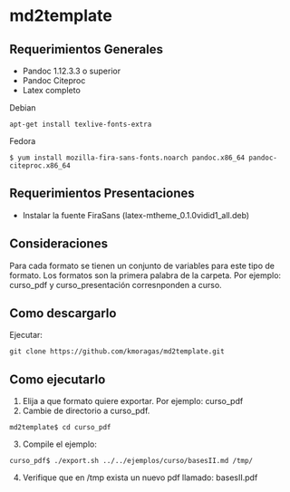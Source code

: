 # md2template

## Requerimientos Generales

- Pandoc 1.12.3.3 o superior
- Pandoc Citeproc
- Latex completo

Debian
```
apt-get install texlive-fonts-extra
```

Fedora
```
$ yum install mozilla-fira-sans-fonts.noarch pandoc.x86_64 pandoc-citeproc.x86_64
```

## Requerimientos Presentaciones

- Instalar la fuente FiraSans (latex-mtheme_0.1.0vidid1_all.deb)

## Consideraciones

Para cada formato se tienen un conjunto de variables para este tipo de formato. Los formatos son la primera palabra de la carpeta. Por ejemplo: curso_pdf y curso_presentación corresnponden a curso. 

## Como descargarlo

Ejecutar:

```
git clone https://github.com/kmoragas/md2template.git
```


## Como ejecutarlo

1. Elija a que formato quiere exportar. Por ejemplo: curso_pdf
2. Cambie de directorio a curso_pdf. 

```
md2template$ cd curso_pdf
```

3. Compile el ejemplo:

```
curso_pdf$ ./export.sh ../../ejemplos/curso/basesII.md /tmp/
```

4. Verifique que en /tmp exista un nuevo pdf llamado: basesII.pdf

